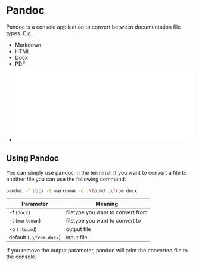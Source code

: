 # Pandoc
Pandoc is a console application to convert between documentation file types. E.g.
- Markdown
- HTML
- Docx
- PDF
- ![80](./media/LaTeX_logo.svg)
## Using Pandoc
You can simply use pandoc in the terminal. If you want to convert a file to another file you can use the following command:
```bash
pandoc -f docx -t markdown -o .\to.md .\from.docx
```
|Parameter|Meaning|
|---|---|
| -f (`docx`)| filetype you want to convert from|
| -t (`markdown`)| filetype you want to convert to|
|-o (`.to.md`)|output file|
|default (`.\from.docx`)|input file|

If you remove the output parameter, pandoc will print the converted file to the console.

